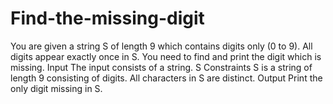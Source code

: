 # Find-the-missing-digit
You are given a string S of length 9 which contains digits only (0 to 9). All digits appear exactly once in S. You need to find and print the digit which is missing. Input The input consists of a string. S  Constraints S is a string of length 9 consisting of digits. All characters in S are distinct. Output Print the only digit missing in S.
